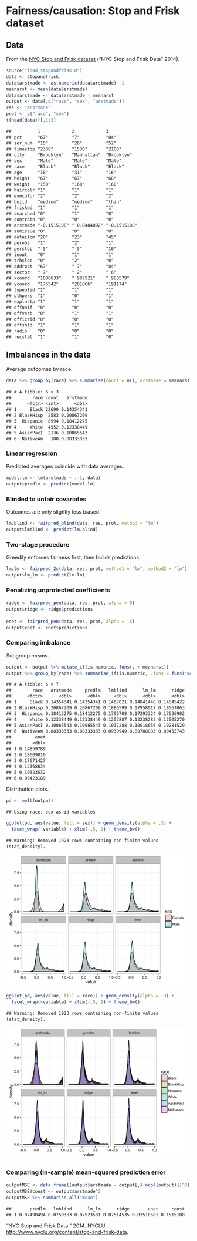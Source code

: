 Fairness/causation: Stop and Frisk dataset
================

Data
----

From the [NYC Stop and Frisk dataset](http://www.nyclu.org/content/stop-and-frisk-data) (“NYC Stop and Frisk Data” 2014).

``` r
source("load_stopandfrisk.R")
data <- stopandfrisk
data$arstmade <- as.numeric(data$arstmade) -1
meanarst <- mean(data$arstmade)
data$arstmade <- data$arstmade - meanarst
output <- data[,c("race", "sex", "arstmade")]
res <- "arstmade"
prot <- c("race", "sex")
t(head(data))[,1:3]
```

    ##          1            2            3           
    ## pct      "67"         "7"          "84"        
    ## ser_num  "15"         "26"         "52"        
    ## timestop "2330"       "1530"       "2100"      
    ## city     "Brooklyn"   "Manhattan"  "Brooklyn"  
    ## sex      "Male"       "Male"       "Male"      
    ## race     "Black"      "Black"      "Black"     
    ## age      "18"         "31"         "16"        
    ## height   "67"         "67"         "68"        
    ## weight   "150"        "160"        "160"       
    ## haircolr "1"          "1"          "1"         
    ## eyecolor "2"          "2"          "2"         
    ## build    "medium"     "medium"     "thin"      
    ## frisked  "1"          "1"          "1"         
    ## searched "0"          "1"          "0"         
    ## contrabn "0"          "0"          "0"         
    ## arstmade "-0.1515108" " 0.8484892" "-0.1515108"
    ## sumissue "0"          "0"          "0"         
    ## detailcm "20"         "23"         "45"        
    ## perobs   "1"          "2"          "1"         
    ## perstop  " 5"         " 5"         "10"        
    ## inout    "0"          "1"          "1"         
    ## trhsloc  "0"          "2"          "0"         
    ## addrpct  "67"         " 7"         "84"        
    ## sector   " 7"         " 2"         " 6"        
    ## xcoord   "1000633"    " 987521"    " 988579"   
    ## ycoord   "176542"     "201066"     "191174"    
    ## typeofid "2"          "1"          "1"         
    ## othpers  "1"          "0"          "1"         
    ## explnstp "1"          "1"          "1"         
    ## offunif  "0"          "0"          "0"         
    ## offverb  "0"          "1"          "1"         
    ## officrid "0"          "0"          "0"         
    ## offshld  "1"          "1"          "1"         
    ## radio    "0"          "0"          "0"         
    ## recstat  "1"          "1"          "0"

Imbalances in the data
----------------------

Average outcomes by race.

``` r
data %>% group_by(race) %>% summarise(count = n(), arstmade = meanarst + mean(arstmade))
```

    ## # A tibble: 6 × 3
    ##        race count   arstmade
    ##      <fctr> <int>      <dbl>
    ## 1     Black 22690 0.14354341
    ## 2 BlaskHisp  2583 0.20867209
    ## 3  Hispanic  8994 0.18412275
    ## 4     White  4952 0.12338449
    ## 5 AsianPacI  2136 0.10065543
    ## 6  NativeAm   180 0.08333333

### Linear regression

Predicted averages coincide with data averages.

``` r
model.lm <- lm(arstmade ~ .-1, data)
output$predlm <- predict(model.lm)
```

### Blinded to unfair covariates

Outcomes are only slightly less biased.

``` r
lm.blind <- fairpred_blind(data, res, prot, method = "lm")
output$lmblind <- predict(lm.blind)
```

### Two-stage procedure

Greedily enforces fairness first, then builds predictions.

``` r
lm.lm <- fairpred_2s(data, res, prot, method1 = "lm", method2 = "lm")
output$lm_lm <- predict(lm.lm)
```

### Penalizing unprotected coefficients

``` r
ridge <- fairpred_pen(data, res, prot, alpha = 0)
output$ridge <- ridge$predictions

enet <- fairpred_pen(data, res, prot, alpha = .5)
output$enet <- enet$predictions
```

### Comparing imbalance

Subgroup means.

``` r
output <- output %>% mutate_if(is.numeric, funs(. + meanarst))
output %>% group_by(race) %>% summarise_if(is.numeric, .funs = funs("mean"))
```

    ## # A tibble: 6 × 7
    ##        race   arstmade     predlm   lmblind      lm_lm      ridge
    ##      <fctr>      <dbl>      <dbl>     <dbl>      <dbl>      <dbl>
    ## 1     Black 0.14354341 0.14354341 0.1467821 0.14841448 0.14845422
    ## 2 BlaskHisp 0.20867209 0.20867209 0.1886599 0.17958017 0.18567063
    ## 3  Hispanic 0.18412275 0.18412275 0.1796708 0.17293324 0.17636902
    ## 4     White 0.12338449 0.12338449 0.1253887 0.13238283 0.12505270
    ## 5 AsianPacI 0.10065543 0.10065543 0.1037288 0.10918656 0.10281529
    ## 6  NativeAm 0.08333333 0.08333333 0.0930949 0.09708883 0.09455743
    ##         enet
    ##        <dbl>
    ## 1 0.14859789
    ## 2 0.18609810
    ## 3 0.17671427
    ## 4 0.12368634
    ## 5 0.10323532
    ## 6 0.09423189

Distribution plots.

``` r
pd <- melt(output)
```

    ## Using race, sex as id variables

``` r
ggplot(pd, aes(value, fill = sex)) + geom_density(alpha = .3) +
  facet_wrap(~variable) + xlim(-.5, 1) + theme_bw()
```

    ## Warning: Removed 1923 rows containing non-finite values (stat_density).

![](sf_files/figure-markdown_github/unnamed-chunk-8-1.png)

``` r
ggplot(pd, aes(value, fill = race)) + geom_density(alpha = .3) +
  facet_wrap(~variable) + xlim(-.5, 1) + theme_bw()
```

    ## Warning: Removed 1923 rows containing non-finite values (stat_density).

![](sf_files/figure-markdown_github/unnamed-chunk-8-2.png)

### Comparing (in-sample) mean-squared prediction error

``` r
outputMSE <- data.frame((output$arstmade - output[,4:ncol(output)])^2)
outputMSE$const <- output$arstmade^2
outputMSE %>% summarise_all("mean")
```

    ##       predlm   lmblind      lm_lm      ridge       enet     const
    ## 1 0.07490494 0.0750383 0.07523581 0.07514535 0.07510581 0.1515108

“NYC Stop and Frisk Data.” 2014. NYCLU. <http://www.nyclu.org/content/stop-and-frisk-data>.
